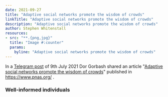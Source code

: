 ```yaml
---
date: 2021-09-27
title: "Adaptive social networks promote the wisdom of crowds"
linkTitle: "Adaptive social networks promote the wisdom of crowds"
description: "Adaptive social networks promote the wisdom of crowds"
author: Stephen Whitenstall
resources:
- src: "**.{png,jpg}"
  title: "Image #:counter"
  params:
    byline: "Adaptive social networks promote the wisdom of crowds"
---
```



In a [Telegram post](https://t.me/CatalystCommunityAdvisors/12129) of 9th July 2021 Dor Gorbash shared an article "[Adaptive social networks promote the wisdom of crowds](https://www.pnas.org/content/117/21/11379)" published in https://www.pnas.org/ .

### Well-informed individuals
